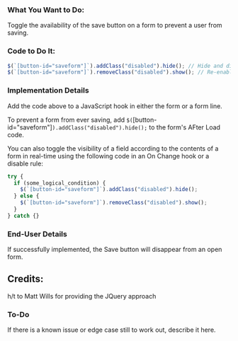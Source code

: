 ### What You Want to Do:
Toggle the availability of the save button on a form to prevent a user from saving.

### Code to Do It:
```javascript
$(`[button-id="saveform"]`).addClass("disabled").hide(); // Hide and disable save button
$(`[button-id="saveform"]`).removeClass("disabled").show(); // Re-enable save button and make it visible again
```


### Implementation Details
Add the code above to a JavaScript hook in either the form or a form line.

To prevent a form from ever saving, add `$(`[button-id="saveform"]`).addClass("disabled").hide();` to the form's AFter Load code.

You can also toggle the visibility of a field according to the contents of a form in real-time using the following code in an On Change hook or a disable rule:

```js
try {
  if (some_logical_condition) {
    $(`[button-id="saveform"]`).addClass("disabled").hide();
  } else {
    $(`[button-id="saveform"]`).removeClass("disabled").show();
  }
} catch {}
```

### End-User Details
If successfully implemented, the Save button will disappear from an open form.

## Credits:
h/t to Matt Wills for providing the JQuery approach

### To-Do
If there is a known issue or edge case still to work out, describe it here.
